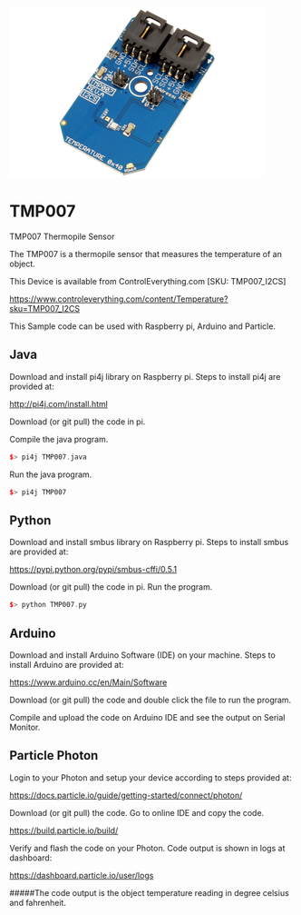 [![TMP007](TMP007_I2CS.png)](https://www.controleverything.com/content/Temperature?sku=TMP007_I2CS)
# TMP007
TMP007 Thermopile Sensor

The TMP007 is a thermopile sensor that measures the temperature of an object.

This Device is available from ControlEverything.com [SKU: TMP007_I2CS]

https://www.controleverything.com/content/Temperature?sku=TMP007_I2CS

This Sample code can be used with Raspberry pi, Arduino and Particle.

## Java
Download and install pi4j library on Raspberry pi. Steps to install pi4j are provided at:

http://pi4j.com/install.html

Download (or git pull) the code in pi.

Compile the java program.
```cpp
$> pi4j TMP007.java
```

Run the java program.
```cpp
$> pi4j TMP007
```

## Python
Download and install smbus library on Raspberry pi. Steps to install smbus are provided at:

https://pypi.python.org/pypi/smbus-cffi/0.5.1

Download (or git pull) the code in pi. Run the program.

```cpp
$> python TMP007.py
```

## Arduino
Download and install Arduino Software (IDE) on your machine. Steps to install Arduino are provided at:

https://www.arduino.cc/en/Main/Software

Download (or git pull) the code and double click the file to run the program.

Compile and upload the code on Arduino IDE and see the output on Serial Monitor.


## Particle Photon

Login to your Photon and setup your device according to steps provided at:

https://docs.particle.io/guide/getting-started/connect/photon/

Download (or git pull) the code. Go to online IDE and copy the code.

https://build.particle.io/build/

Verify and flash the code on your Photon. Code output is shown in logs at dashboard:

https://dashboard.particle.io/user/logs

#####The code output is the object temperature reading in degree celsius and fahrenheit.
